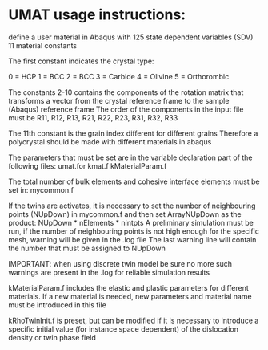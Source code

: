 # UMAT usage instructions:

define a user material in Abaqus with
125 state dependent variables (SDV)
11 material constants

The first constant indicates the crystal type:

0 = HCP
1 = BCC
2 = BCC
3 = Carbide
4 = Olivine
5 = Orthorombic

The constants 2-10 contains the components of the rotation matrix
that transforms a vector from the crystal reference frame
to the sample (Abaqus) reference frame
The order of the components in the input file must be
R11, R12, R13, R21, R22, R23, R31, R32, R33

The 11th constant is the grain index
different for different grains
Therefore a polycrystal should be made with
different materials in abaqus

The parameters that must be set are in the variable declaration part
of the following files:
umat.for
kmat.f
kMaterialParam.f

The total number of bulk elements and cohesive interface elements 
must be set in:
mycommon.f

If the twins are activates, it is necessary to set the number
of neighbouring points (NUpDown) in mycommon.f
and then set ArrayNUpDown as the product:
NUpDown * nElements * nintpts
A preliminary simulation must be run,
if the number of neighbouring points is not high enough
for the specific mesh, warning will be given in the .log file
The last warning line will contain the number that must be
assigned to NUpDown

IMPORTANT: when using discrete twin model
be sure no more such warnings are present in the .log
for reliable simulation results

kMaterialParam.f includes the elastic and plastic parameters
for different materials. If a new material is needed,
new parameters and material name must be introduced in this file

kRhoTwinInit.f is preset, but can be modified
if it is necessary to introduce a specific initial value
(for instance space dependent) of the dislocation density 
or twin phase field





